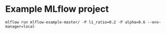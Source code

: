 # Example MLflow project

```commandline
mlflow run mlflow-example-master/ -P l1_ratio=0.2 -P alpha=0.6 --env-manager=local
```

